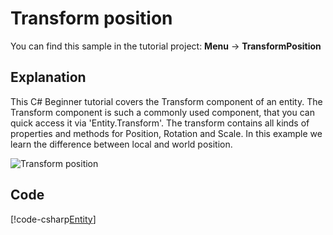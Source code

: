 # Transform position
You can find this sample in the tutorial project: **Menu** -> **TransformPosition** 

## Explanation
This C# Beginner tutorial covers the Transform component of an entity. The Transform component is such a commonly used component, that you can quick access it via 'Entity.Transform'. The transform contains all kinds of properties and methods for Position, Rotation and Scale. In this example we learn the difference between local and world position.

![Transform position](media/transform-position.png)

## Code
[!code-csharp[Entity](..\..\..\..\xenko\samples\Tutorials\CSharpBeginner\CSharpBeginner\CSharpBeginner.Game\Code\TransformPositionDemo.cs)]
